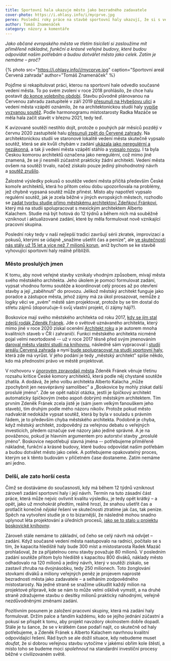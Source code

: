 ```yaml
---
title: Sportovní hala ukazuje město jako bezradného zadavatele
cover-photo: https://i.ohlasy.info/i/mycprve.jpg
perex: Poslední roky práce na stavbě sportovní haly ukazují, že si s veřejnými stavbami stále nevíme rady a příliš nám v tom nepomohl ani městský architekt.
author: Tomáš Znamenáček
category: názory a komentáře
---
```


*Jako občané evropského města ve třetím tisíciletí si zasloužíme mít přiměřeně nákladné, funkční a krásné veřejné budovy, které budou odpovídat našim potřebám a budou dotvářet město jako celek. Zatím je nemáme – proč?*

{% photo src="https://i.ohlasy.info/i/mycprve.jpg" caption="Sportovní areál Červená zahrada" author="Tomáš Znamenáček" %}

Pojďme si rekapitulovat práci, kterou na sportovní hale odvedlo současné vedení města. To po svém zvolení v roce 2018 prohlásilo, že chce halu postavit [do konce volebního období](https://ohlasy.info/clanky/2019/02/hala.html). Stavbu původně plánovanou na Červenou zahradu zastupitelé v září 2019 [přesunuli na Hybešovu ulici](https://ohlasy.info/clanky/2019/09/hala-hybesova.html) a vedení města vzápětí oznámilo, že na architektonickou studii haly [vypíše vyzvanou soutěž](https://ohlasy.info/clanky/2019/11/hala-soutez.html). Podle harmonogramu místostarosty Radka Mazáče se měla hala začít stavět v březnu 2021, tedy teď.

K avizované soutěži nestihlo dojít, protože o pouhých pár měsíců později v červnu 2020 zastupitelé halu [přesunuli zpět do Červené zahrady](https://ohlasy.info/clanky/2020/06/zastupitelstvo.html). Na architektonickou studii ve staronové lokalitě vedení města skutečně vypsalo soutěž, která se ale kvůli chybám v zadání [ukázala jako neregulérní a nezákonná](https://ohlasy.info/clanky/2020/07/nezakonna-soutez.html), a tak ji vedení města vzápětí stáhlo a [vypsalo novou](https://ohlasy.info/clanky/2020/08/soutez-podruhe.html). I ta byla Českou komorou architektů označena jako neregulérní, což mimo jiné znamená, že se jí nesměli zúčastnit prakticky žádní architekti. Vedení města ovšem na soutěži trvalo, načež získalo pouze jediný plnohodnotný návrh a [soutěž zrušilo](https://ohlasy.info/clanky/2020/12/soutez-zrusena.html).

Žalostné výsledky pokusů o soutěže vedení města přičítá především České komoře architektů, která ho přitom celou dobu upozorňovala na problémy, jež chybně vypsaná soutěž může přinést. Místo aby napotřetí vypsalo regulérní soutěž, jak je zcela běžné v jiných evropských městech, rozhodlo se [zadat tvorbu studie přímo městskému architektovi Zdeňkovi Fránkovi](https://ohlasy.info/clanky/2021/02/hala-navrh.html), který má na studii spolupracovat s mexickým architektem Alberto Kalachem. Studie má být hotová do 12 týdnů a během nich má souběžně vzniknout i aktualizované zadání, které by měla formulovat nově vznikající pracovní skupina.

Poslední roky tedy v naší nejlepší tradici završují sérii zkratek, improvizací a pokusů, kterými se údajně „snažíme ušetřit čas a peníze", ale [ve skutečnosti nás stály už 15 let a více než 7 milionů korun](https://ohlasy.info/clanky/2021/01/naklady-na-halu.html), aniž bychom se ke stavbě vyhovující sportovní haly reálně přiblížili.

### Město proslulých jmen

K tomu, aby nové veřejné stavby vznikaly vhodným způsobem, mívají města svého městského architekta. Jeho úkolem je pomoci formulovat zadání, vypsat vhodnou formu soutěže a koordinovat celý proces až po otevření stavby a její „zaběhnutí" do provozu. Jelikož městský architekt funguje jako poradce a zástupce města, jehož zájmy má za úkol prosazovat, nemůže z logiky věci ve „svém" městě sám projektovat, protože by se tím dostal do střetu zájmů (doporučuje-li svůj vlastní projekt, čí zájmy hájí?).

Boskovice mají svého městského architekta od roku 2017, [kdy se jím stal zdejší rodák Zdeněk Fránek](https://ohlasy.info/clanky/2017/06/mestsky-architekt.html). Jde o světově uznávaného architekta, který mimo jiné v roce 2020 získal ocenění [Architekt roku](https://architektroku.cz/) a je autorem mnoha kvalitních staveb v ČR i zahraničí. Funkci městského architekta nicméně pojal velmi neortodoxně -- už v roce 2017 těsně před svým jmenováním [daroval městu vlastní studii na knihovnu](https://ohlasy.info/clanky/2017/03/knihovna-zzn.html), následně sám vypracoval i [studii areálu Červená zahrada](https://data.ohlasy.info/2020/cervenka-studie.pdf) a nyní [bude spolupracovat na studii sportovní haly](https://ohlasy.info/clanky/2021/02/hala-navrh.html), která zde má vyrůst. V jeho podání je tedy „městský architekt" spíše někdo, kdo má přednostní právo ve městě projektovat.

V rozhovoru v [únorovém zpravodaji města](https://www.boskovice.cz/assets/File.ashx?id_org=832&id_dokumenty=41055) Zdeněk Fránek věnuje třetinu rozsahu kritice České komory architektů, která podle něj chystané soutěže zhatila. A dodává, že jeho volbu architekta Alberto Kalacha „může zpochybnit jen nesvéprávný samolibec" a „Boskovice by mohly získat další proslulé jméno". Zde se opět nabízí otázka, jestli je špičkový architekt automaticky špičkovým (nebo aspoň dobrým) městským architektem. Tím prvním Zdeněk Fránek zcela jistě je (sám jsem velkým fanouškem jeho staveb), tím druhým podle mého názoru nikoliv. Protože pokud město nadvakrát nedokáže vypsat soutěž, která by byla v souladu s právním řádem, je to především chyba městského architekta. Podobně je chyba, když městský architekt, zodpovědný za veřejnou debatu o veřejných investicích, předem označuje své názory jako jediné správné. A je na pováženou, pokud je hlavním argumentem pro autorství stavby „proslulé jméno". Boskovice nepotřebují slavná jména -- potřebujeme přiměřeně nákladné, funkční a krásné budovy, které budou odpovídat našim potřebám a budou dotvářet město jako celek. A potřebujeme opakovatelný proces, kterým se k těmto budovám v příčetném čase dostaneme. Zatím nemáme ani jedno.

### Delší, ale zato horší cesta

Čímž se dostáváme do současnosti, kdy má během 12 týdnů vzniknout zároveň zadání sportovní haly i její návrh. Termín na tuto zásadní část práce, která může nejvíc ovlivnit kvalitu výsledku, je tedy opět krátký – a opět, jako už mnohokrát předtím, reálně hrozí, že snahou ušetřit čas a protlačit konečně *nějaké* řešení ve skutečnosti ztratíme jak čas, tak peníze. Spěch na vytvoření studie je o to bizarnější, že následně mohou snadno uplynout léta projektování a úředních procesů, [jako se to stalo u projektu boskovické knihovny](https://ohlasy.info/clanky/2021/01/tri-roky-projektovani.html).

Zároveň stále nemáme to základní, od čeho se celý návrh má odvíjet – zadání. Když současné vedení města nastupovalo na radnici, počítalo se s tím, že kapacita hlediště haly bude 300 míst a místostarosta Radek Mazáč prohlašoval, že za přijatelnou cenu stavby považuje 80 milionů. V posledním zadání soutěže přitom bylo hlediště s kapacitou 800 diváků, náklady město odhadovalo na 120 milionů a jediný návrh, který v soutěži získalo, se zastavil zhruba na dvojnásobku, tedy 250 milionech. Toto žonglování stovkami diváků a miliony veřejných peněz je projevem naprosté bezradnosti města jako zadavatele – a selháním zodpovědného místostarosty. Na jedné straně se snažíme uškudlit každý milion na projektové přípravě, kde se nám to může velmi ošklivě vymstít, a na druhé straně zdražujeme stavbu o desítky milionů prakticky náhodnými, veřejně nezdůvodněnými změnami zadání.

Pozitivním posunem je založení pracovní skupiny, která má zadání haly formulovat. Držím palce a fandím každému, kdo se jejího jednání zúčastní a pokusí se přispět k tomu, aby projekt navzdory okolnostem dobře dopadl. Stále je tu šance, že se v krátkém čase podaří najít, co skutečně od haly potřebujeme, a Zdeněk Fránek s Alberto Kalachem navrhnou kvalitní odpovídající řešení. Rád bych se ale dožil situace, kdy nebudeme muset *doufat*, že si dobrou veřejnou stavbu vytočíme v jakémsi obřím kole štěstí, a místo toho se budeme moci *spolehnout* na standardní investiční procesy běžné v civilizovaném světě.